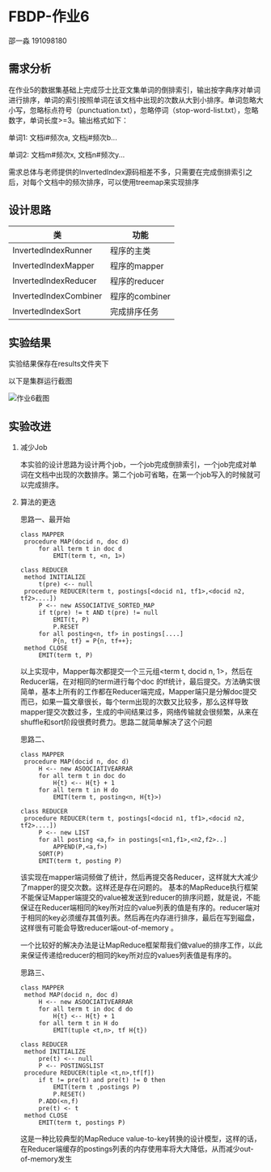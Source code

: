 # FBDP-作业6

邵一淼 191098180



## 需求分析

在作业5的数据集基础上完成莎士比亚文集单词的倒排索引，输出按字典序对单词进行排序，单词的索引按照单词在该文档中出现的次数从大到小排序。单词忽略大小写，忽略标点符号（punctuation.txt），忽略停词（stop-word-list.txt），忽略数字，单词长度>=3。输出格式如下：

单词1: 文档i#频次a, 文档j#频次b...

单词2: 文档m#频次x, 文档n#频次y...

需求总体与老师提供的InvertedIndex源码相差不多，只需要在完成倒排索引之后，对每个文档中的频次排序，可以使用treemap来实现排序



## 设计思路

| 类                    | 功能           |
| --------------------- | -------------- |
| InvertedIndexRunner   | 程序的主类     |
| InvertedIndexMapper   | 程序的mapper   |
| InvertedIndexReducer  | 程序的reducer  |
| InvertedIndexCombiner | 程序的combiner |
| InvertedIndexSort     | 完成排序任务   |



## 实验结果

实验结果保存在results文件夹下

以下是集群运行截图

![作业6截图](F:\FBDP\作业\作业6截图.png)



## 实验改进

1. 减少Job

   本实验的设计思路为设计两个job，一个job完成倒排索引，一个job完成对单词在文档中出现的次数排序。第二个job可省略，在第一个job写入的时候就可以完成排序。

2. 算法的更迭

   思路一、最开始

   ```
   class MAPPER
   	procedure MAP(docid n, doc d)
   		for all term t in doc d
   			EMIT(term t, <n, 1>)
   			
   class REDUCER
   	method INITIALIZE
   		t(pre) <-- null
   	procedure REDUCER(term t, postings[<docid n1, tf1>,<docid n2, tf2>....])
   		P <-- new ASSOCIATIVE_SORTED_MAP
   		if t(pre) != t AND t(pre) != null
   			EMIT(t, P)
   			P.RESET
   		for all posting<n, tf> in postings[....]
   			P{n, tf} = P{n, tf++};
   	method CLOSE
   		EMIT(term t, P)
   ```

   以上实现中，Mapper每次都提交一个三元组<term t, docid n, 1>，然后在Reducer端，在对相同的term进行每个doc 的tf统计，最后提交。方法确实很简单，基本上所有的工作都在Reducer端完成，Mapper端只是分解doc提交而已，如果一篇文章很长，每个term出现的次数又比较多，那么这样导致 mapper提交次数过多，生成的中间结果过多，网络传输就会很频繁，从来在shuffle和sort阶段很费时费力。思路二就简单解决了这个问题

   

   思路二、

   ```
   class MAPPER
   	procedure MAP(docid n, doc d)
   		H <-- new ASOOCIATIVEARRAR
   		for all term t in doc do
   			H{t} <-- H{t} + 1
   		for all term t in H do
   			EMIT(term t, posting<n, H{t}>)
   			
   class REDUCER
   	procedure REDUCER(term t, postings[<docid n1, tf1>,<docid n2, tf2>....])
   		P <-- new LIST
   		for all posting <a,f> in postings[<n1,f1>,<n2,f2>..]
   			APPEND(P,<a,f>)
   		SORT(P)
   		EMIT(term t, posting P)
   ```

   该实现在mapper端词频做了统计，然后再提交各Reducer，这样就大大减少了mapper的提交次数。这样还是存在问题的。
   基本的MapReduce执行框架不能保证Mapper端提交的value被发送到reducer的排序问题，就是说，不能保证在Reducer端相同的key所对应的value列表的值是有序的。reducer端对于相同的key必须缓存其值列表。然后再在内存进行排序，最后在写到磁盘，这样很有可能会导致reducer端out-of-memory 。

   一个比较好的解决办法是让MapReduce框架帮我们做value的排序工作，以此来保证传递给reducer的相同的key所对应的values列表值是有序的。

   

   思路三、

   ```
   class MAPPER
   	method MAP(docid n, doc d)
   		H <-- new ASOOCIATIVEARRAR
   		for all term t in doc d do
   			H{t} <-- H{t} + 1
   		for all term t in H do
   			EMIT(tuple <t,n>, tf H{t})
   			
   class REDUCER
   	method INITIALIZE
   		pre(t) <-- null
   		P <-- POSTINGSLIST
   	procedure REDUCER(tiple <t,n>,tf[f])
   		if t != pre(t) and pre(t) != 0 then
   			EMIT(term t ,postings P)
   			P.RESET()
   		P.ADD(<n,f)
   		pre(t) <- t
   	method CLOSE
   		EMIT(term t, postings P)
   ```

   

   这是一种比较典型的MapReduce value-to-key转换的设计模型，这样的话，在Reducer端缓存的postings列表的内存使用率将大大降低，从而减少out-of-memory发生
